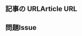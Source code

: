 <!---
Welcome to the documentation repository for Office Scripts in Excel on the web.

To report an issue with the Office Scripts documentation, please provide the article URL and describe the issue below. Alternatively, if you want to submit a pull request with your recommended documentation changes, we will review your contributions and update our documentation accordingly.

If your issue is not related to the Office Scripts documentation, please post it to one of the following channels instead:

- To ask a question about designing Office Scripts or the Office.js API that runs Office Scripts, post your question to Stack Overflow and tag it with the "office-scripts" tag (https://stackoverflow.com/questions/tagged/office-scripts).

- To report an issue with the Office.js API or platform, create the issue in the OfficeDev/office-js repository (https://github.com/OfficeDev/office-js), which members of the product team monitor for customer-reported issues.

- To submit a feature request for Office Scripts, post your idea to Microsoft Q&A (https://docs.microsoft.com/answers/products/m365), or if the feature request already exists there, add your vote for it. Be sure to use the "Office-Scripts-Dev" tag when asking for your feature.
-->

<!--- Provide a general summary of the documentation issue in the Title above -->

## <a name="article-url"></a><span data-ttu-id="52b80-101">記事の URL</span><span class="sxs-lookup"><span data-stu-id="52b80-101">Article URL</span></span>
<!-- Provide the URL of the article that this documentation issue relates to -->

## <a name="issue"></a><span data-ttu-id="52b80-102">問題</span><span class="sxs-lookup"><span data-stu-id="52b80-102">Issue</span></span>
<!-- Provide a thorough description of the documentation issue -->
